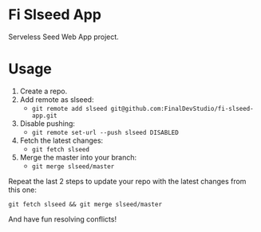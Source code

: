 # Fi Slseed App

Serveless Seed Web App project.

# Usage

1. Create a repo.
1. Add remote as slseed:
    - `git remote add slseed git@github.com:FinalDevStudio/fi-slseed-app.git`
1. Disable pushing:
    - `git remote set-url --push slseed DISABLED`
1. Fetch the latest changes:
    - `git fetch slseed`
1. Merge the master into your branch:
    - `git merge slseed/master`

Repeat the last 2 steps to update your repo with the latest changes from this one:

`git fetch slseed && git merge slseed/master`

And have fun resolving conflicts!
